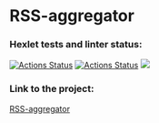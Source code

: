 # RSS-aggregator
### Hexlet tests and linter status:
[![Actions Status](https://github.com/julimalinna/frontend-project-lvl3/workflows/hexlet-check/badge.svg)](https://github.com/julimalinna/frontend-project-lvl3/actions)
[![Actions Status](https://github.com/julimalinna/frontend-project-lvl2/workflows/Super-Linter/badge.svg)](https://github.com/julimalinna/frontend-project-lvl2/actions)
<a href="https://codeclimate.com/github/julimalinna/frontend-project-lvl3/maintainability"><img src="https://api.codeclimate.com/v1/badges/3d2f76cff348fb38e787/maintainability" /></a>

### Link to the project:
[RSS-aggregator](https://frontend-project-lvl3-julimalinna.vercel.app)
